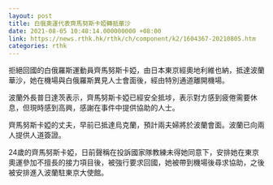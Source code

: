 ```yaml
---
layout: post
title: 白俄奧運代表齊馬努斯卡婭轉抵華沙
date: 2021-08-05 10:48:14.000000000 +08:00
link: https://news.rthk.hk/rthk/ch/component/k2/1604367-20210805.htm
categories: rthk
---
```


拒絕回國的白俄羅斯運動員齊馬努斯卡婭，由日本東京經奧地利維也納，抵達波蘭華沙，她在機場與白俄羅斯異見人士會面後，經由特別通道離開機場。

波蘭外長普日達茨表示，齊馬努斯卡婭已經安全抵埗，表示對方感到疲倦需要休息，但現時感到高興，感謝在事件中提供協助的人士。

齊馬努斯卡婭的丈夫，早前已抵達烏克蘭，預計兩夫婦將於波蘭會面。波蘭已向兩人提供人道簽證。

24歲的齊馬努斯卡婭，日前聲稱在投訴國家隊教練未得她同意下，安排她在東京奧運參加不擅長的接力項目後，被強行要求回國，她被帶到機場後尋求協助，之後被安排進入波蘭駐東京大使館。
